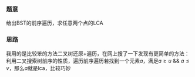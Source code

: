 ### 题意
给出BST的前序遍历，求任意两个点的LCA

### 思路
我用的是比较笨的方法二叉树还原+遍历，在网上搜了一下发现有更简单的方法：利用二叉搜索树前序的性质，遍历前序遍历若找到一个元素$a$，满足$a \ge u$ && $a \le v$，那么$a$就是lca，比较巧妙